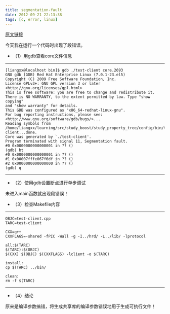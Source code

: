 ```yaml
---
title: segmentation-fault
date: 2012-09-21 22:13:38
tags: [c, error, linux]
---
```


[原文链接](http://www.cnblogs.com/liangxiaxu/archive/2012/09/21/2696396.html)

今天我在运行一个代码时出现了段错误。

- （1）用gdb查看core文件信息

*******************************************************************************************
```
[liangxx@localhost bin]$ gdb ./test-client core.2693 
GNU gdb (GDB) Red Hat Enterprise Linux (7.0.1-23.el5)
Copyright (C) 2009 Free Software Foundation, Inc.
License GPLv3+: GNU GPL version 3 or later <http://gnu.org/licenses/gpl.html>
This is free software: you are free to change and redistribute it.
There is NO WARRANTY, to the extent permitted by law. Type "show copying"
and "show warranty" for details.
This GDB was configured as "x86_64-redhat-linux-gnu".
For bug reporting instructions, please see:
<http://www.gnu.org/software/gdb/bugs/>...
Reading symbols from /home/liangxx/learning/src/study_boost/study_property_tree/config/bin/test-client...done.
Core was generated by `./test-client'.
Program terminated with signal 11, Segmentation fault.
#0 0x0000000000000001 in ?? ()
(gdb) bt
#0 0x0000000000000001 in ?? ()
#1 0x00007fffe067f6df in ?? ()
#2 0x0000000000000000 in ?? ()
(gdb) q
```
*******************************************************************************************

- （2）使用gdb设置断点进行单步调试

未进入main函数就出现段错误！

- （3）检查Makefile内容

*******************************************************************************************
```
OBJC=test-client.cpp
TARC=test-client

CXX=g++
CXXFLAGS=-shared -fPIC -Wall -g -I../hrd/ -L../lib/ -lprotocol

all:$(TARC)
$(TARC):$(OBJC)
$(CXX) $(OBJC) $(CXXFLAGS) -lclient -o $(TARC)

install:
cp $(TARC) ../bin/

clean:
rm -f $(TARC)
```
*******************************************************************************************

- （4）结论

原来是编译参数搞错，将生成共享库的编译参数错误地用于生成可执行文件！